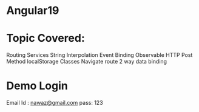 # Angular19

# Topic Covered:
Routing
Services
String Interpolation
Event Binding
Observable
HTTP Post Method
localStorage
Classes
Navigate route
2 way data binding

# Demo Login
Email Id : nawaz@gmail.com
pass: 123

<!-- https://freeapi.miniprojectideas.com/index.html 
https://youtu.be/mWERmpulRIw?si=-wQ6IuMxy_Otz7zL
https://youtu.be/Dvqe0uIhBxQ?si=MPzl1WlsC2xkRz-q
-->